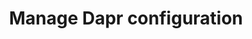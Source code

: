 ---
title: "Manage Dapr configuration"
linkTitle: "Configuration"
weight: 200
description: "How to set your Dapr configuration and manage your deployment"
---